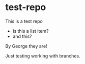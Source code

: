 # test-repo
This is a test repo
* is this a list item?
* and this?

By George they are!

Just testing working with branches.
